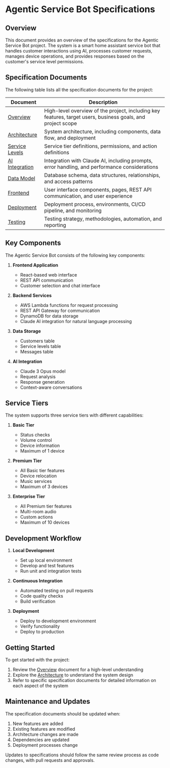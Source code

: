 # Agentic Service Bot Specifications

## Overview

This document provides an overview of the specifications for the Agentic Service Bot project. The system is a smart home assistant service bot that handles customer interactions using AI, processes customer requests, manages device operations, and provides responses based on the customer's service level permissions.

## Specification Documents

The following table lists all the specification documents for the project:

| Document | Description |
|----------|-------------|
| [Overview](specs/overview.md) | High-level overview of the project, including key features, target users, business goals, and project scope |
| [Architecture](specs/architecture.md) | System architecture, including components, data flow, and deployment |
| [Service Levels](specs/service-levels.md) | Service tier definitions, permissions, and action definitions |
| [AI Integration](specs/ai-integration.md) | Integration with Claude AI, including prompts, error handling, and performance considerations |
| [Data Model](specs/data-model.md) | Database schema, data structures, relationships, and access patterns |
| [Frontend](specs/frontend.md) | User interface components, pages, REST API communication, and user experience |
| [Deployment](specs/deployment.md) | Deployment process, environments, CI/CD pipeline, and monitoring |
| [Testing](specs/testing.md) | Testing strategy, methodologies, automation, and reporting |

## Key Components

The Agentic Service Bot consists of the following key components:

1. **Frontend Application**
   - React-based web interface
   - REST API communication
   - Customer selection and chat interface

2. **Backend Services**
   - AWS Lambda functions for request processing
   - REST API Gateway for communication
   - DynamoDB for data storage
   - Claude AI integration for natural language processing

3. **Data Storage**
   - Customers table
   - Service levels table
   - Messages table

4. **AI Integration**
   - Claude 3 Opus model
   - Request analysis
   - Response generation
   - Context-aware conversations

## Service Tiers

The system supports three service tiers with different capabilities:

1. **Basic Tier**
   - Status checks
   - Volume control
   - Device information
   - Maximum of 1 device

2. **Premium Tier**
   - All Basic tier features
   - Device relocation
   - Music services
   - Maximum of 3 devices

3. **Enterprise Tier**
   - All Premium tier features
   - Multi-room audio
   - Custom actions
   - Maximum of 10 devices

## Development Workflow

1. **Local Development**
   - Set up local environment
   - Develop and test features
   - Run unit and integration tests

2. **Continuous Integration**
   - Automated testing on pull requests
   - Code quality checks
   - Build verification

3. **Deployment**
   - Deploy to development environment
   - Verify functionality
   - Deploy to production

## Getting Started

To get started with the project:

1. Review the [Overview](specs/overview.md) document for a high-level understanding
2. Explore the [Architecture](specs/architecture.md) to understand the system design
3. Refer to specific specification documents for detailed information on each aspect of the system

## Maintenance and Updates

The specification documents should be updated when:

1. New features are added
2. Existing features are modified
3. Architecture changes are made
4. Dependencies are updated
5. Deployment processes change

Updates to specifications should follow the same review process as code changes, with pull requests and approvals. 